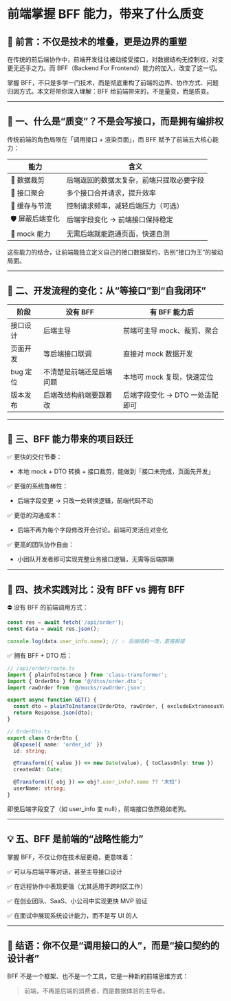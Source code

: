 # 前端掌握 BFF 能力，带来了什么质变
## 🧭 前言：不仅是技术的堆叠，更是边界的重塑

在传统的前后端协作中，前端开发往往被动接受接口，对数据结构无控制权，对变更无还手之力。而 BFF（Backend For Frontend）能力的加入，改变了这一切。

掌握 BFF，不只是多学一门技术，而是彻底重构了前端的边界、协作方式、问题归因方式。本文将带你深入理解：BFF 给前端带来的，不是量变，而是质变。

---

## 🧠 一、什么是“质变”？不是会写接口，而是拥有编排权

传统前端的角色局限在「调用接口 + 渲染页面」，而 BFF 赋予了前端五大核心能力：

| 能力         | 含义                   |
| ---------- | -------------------- |
| 🧩 数据裁剪    | 后端返回的数据太复杂，前端只提取必要字段 |
| 🔗 接口聚合    | 多个接口合并请求，提升效率        |
| 🧊 缓存与节流   | 控制请求频率，减轻后端压力（可选）    |
| 🛡 屏蔽后端变化  | 后端字段变化 → 前端接口保持稳定    |
| 🧪 mock 能力 | 无需后端就能跑通页面，快速自测      |

这些能力的结合，让前端能独立定义自己的接口数据契约，告别“接口为王”的被动局面。

---

## 🔄 二、开发流程的变化：从“等接口”到“自我闭环”

| 阶段     | 没有 BFF       | 有 BFF 能力后           |
| ------ | ------------ | ------------------- |
| 接口设计   | 后端主导         | 前端可主导 mock、裁剪、聚合    |
| 页面开发   | 等后端接口联调      | 直接对 mock 数据开发       |
| bug 定位 | 不清楚是前端还是后端问题 | 本地可 mock 复现，快速定位    |
| 版本发布   | 后端改结构前端要跟着改  | 后端字段变化 → DTO 一处适配即可 |

---

## 🧩 三、BFF 能力带来的项目跃迁

✅ 更快的交付节奏：

* 本地 mock + DTO 转换 + 接口裁剪，能做到「接口未完成，页面先开发」

✅ 更强的系统鲁棒性：

* 后端字段变更 → 只改一处转换逻辑，前端代码不动

✅ 更低的沟通成本：

* 后端不再为每个字段修改开会讨论。前端可灵活应对变化

✅ 更高的团队协作自由：

* 小团队开发者即可实现完整业务接口逻辑，无需等后端排期

---

## 🧪 四、技术实践对比：没有 BFF vs 拥有 BFF

⛔ 没有 BFF 的前端调用方式：

```ts
const res = await fetch('/api/order');
const data = await res.json();

console.log(data.user_info.name); // 💥 后端结构一改，直接报错
```

✅ 拥有 BFF + DTO 后：

```ts
// /api/order/route.ts
import { plainToInstance } from 'class-transformer';
import { OrderDto } from '@/dtos/order.dto';
import rawOrder from '@/mocks/rawOrder.json';

export async function GET() {
  const dto = plainToInstance(OrderDto, rawOrder, { excludeExtraneousValues: true });
  return Response.json(dto);
}

// OrderDto.ts
export class OrderDto {
  @Expose({ name: 'order_id' })
  id: string;

  @Transform(({ value }) => new Date(value), { toClassOnly: true })
  createdAt: Date;

  @Transform(({ obj }) => obj?.user_info?.name ?? '未知')
  userName: string;
}
```

即使后端字段变了（如 user\_info 变 null），前端接口依然稳如老狗。

---

## 💡 五、BFF 是前端的“战略性能力”

掌握 BFF，不仅让你在技术层更稳，更意味着：

✅ 可以与后端平等对话，甚至主导接口设计

✅ 在远程协作中表现更强（尤其适用于跨时区工作）

✅ 在创业团队、SaaS、小公司中实现更快 MVP 验证

✅ 在面试中展现系统设计能力，而不是写 UI 的人

---

## 📝 结语：你不仅是“调用接口的人”，而是“接口契约的设计者”

BFF 不是一个框架、也不是一个工具，它是一种新的前端思维方式：

>前端，不再是后端的消费者，而是数据体验的主导者。
